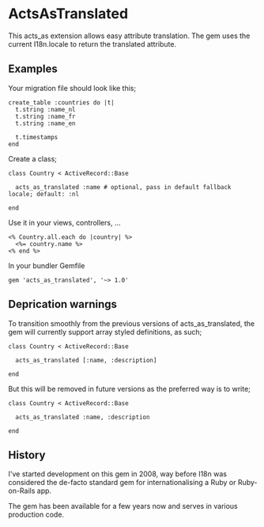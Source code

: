 # ActsAsTranslated

This acts_as extension allows easy attribute translation. The gem uses the current I18n.locale to return the translated attribute.

## Examples

Your migration file should look like this;

```
create_table :countries do |t|
  t.string :name_nl
  t.string :name_fr
  t.string :name_en

  t.timestamps
end
```

Create a class;

```
class Country < ActiveRecord::Base

  acts_as_translated :name # optional, pass in default fallback locale; default: :nl

end
```

Use it in your views, controllers, ...

```
<% Country.all.each do |country| %>
  <%= country.name %>
<% end %>
```

In your bundler Gemfile

```
gem 'acts_as_translated', '~> 1.0'
```

## Deprication warnings

To transition smoothly from the previous versions of acts_as_translated, the gem will currently support array styled definitions, as such;

```
class Country < ActiveRecord::Base

  acts_as_translated [:name, :description]

end
```

But this will be removed in future versions as the preferred way is to write;

```
class Country < ActiveRecord::Base

  acts_as_translated :name, :description

end
```

## History

I've started development on this gem in 2008, way before I18n was considered the de-facto standard gem for internationalising a Ruby or Ruby-on-Rails app.

The gem has been available for a few years now and serves in various production code.